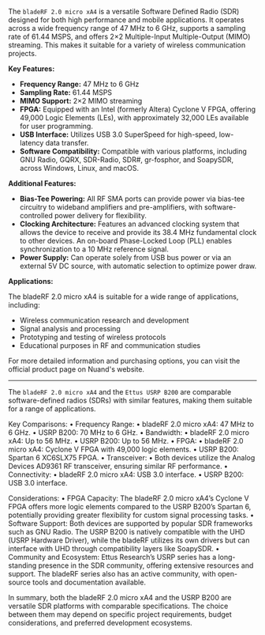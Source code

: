 
The `bladeRF 2.0 micro xA4` is a versatile Software Defined Radio (SDR) designed for both high performance and mobile applications. It operates across a wide frequency range of 47 MHz to 6 GHz, supports a sampling rate of 61.44 MSPS, and offers 2×2 Multiple-Input Multiple-Output (MIMO) streaming. This makes it suitable for a variety of wireless communication projects. 

**Key Features:**

- **Frequency Range:** 47 MHz to 6 GHz
- **Sampling Rate:** 61.44 MSPS
- **MIMO Support:** 2×2 MIMO streaming
- **FPGA:** Equipped with an Intel (formerly Altera) Cyclone V FPGA, offering 49,000 Logic Elements (LEs), with approximately 32,000 LEs available for user programming. 
- **USB Interface:** Utilizes USB 3.0 SuperSpeed for high-speed, low-latency data transfer.
- **Software Compatibility:** Compatible with various platforms, including GNU Radio, GQRX, SDR-Radio, SDR#, gr-fosphor, and SoapySDR, across Windows, Linux, and macOS. 

**Additional Features:**

- **Bias-Tee Powering:** All RF SMA ports can provide power via bias-tee circuitry to wideband amplifiers and pre-amplifiers, with software-controlled power delivery for flexibility. 
- **Clocking Architecture:** Features an advanced clocking system that allows the device to receive and provide its 38.4 MHz fundamental clock to other devices. An on-board Phase-Locked Loop (PLL) enables synchronization to a 10 MHz reference signal. 
- **Power Supply:** Can operate solely from USB bus power or via an external 5V DC source, with automatic selection to optimize power draw. 

**Applications:**

The bladeRF 2.0 micro xA4 is suitable for a wide range of applications, including:

- Wireless communication research and development
- Signal analysis and processing
- Prototyping and testing of wireless protocols
- Educational purposes in RF and communication studies

For more detailed information and purchasing options, you can visit the official product page on Nuand's website.  

---

The `bladeRF 2.0 micro xA4` and the `Ettus USRP B200` are comparable software-defined radios (SDRs) with similar features, making them suitable for a range of applications.

Key Comparisons:
	•	Frequency Range:
	•	bladeRF 2.0 micro xA4: 47 MHz to 6 GHz.
	•	USRP B200: 70 MHz to 6 GHz.
	•	Bandwidth:
	•	bladeRF 2.0 micro xA4: Up to 56 MHz.
	•	USRP B200: Up to 56 MHz.
	•	FPGA:
	•	bladeRF 2.0 micro xA4: Cyclone V FPGA with 49,000 logic elements.
	•	USRP B200: Spartan 6 XC6SLX75 FPGA.
	•	Transceiver:
	•	Both devices utilize the Analog Devices AD9361 RF transceiver, ensuring similar RF performance.
	•	Connectivity:
	•	bladeRF 2.0 micro xA4: USB 3.0 interface.
	•	USRP B200: USB 3.0 interface.

Considerations:
	•	FPGA Capacity: The bladeRF 2.0 micro xA4’s Cyclone V FPGA offers more logic elements compared to the USRP B200’s Spartan 6, potentially providing greater flexibility for custom signal processing tasks.
	•	Software Support: Both devices are supported by popular SDR frameworks such as GNU Radio. The USRP B200 is natively compatible with the UHD (USRP Hardware Driver), while the bladeRF utilizes its own drivers but can interface with UHD through compatibility layers like SoapySDR.
	•	Community and Ecosystem: Ettus Research’s USRP series has a long-standing presence in the SDR community, offering extensive resources and support. The bladeRF series also has an active community, with open-source tools and documentation available.

In summary, both the bladeRF 2.0 micro xA4 and the USRP B200 are versatile SDR platforms with comparable specifications. The choice between them may depend on specific project requirements, budget considerations, and preferred development ecosystems.
